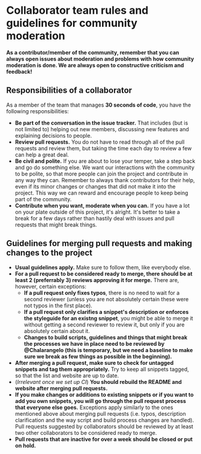 # Collaborator team rules and guidelines for community moderation

**As a contributor/member of the community, remember that you can always open issues about moderation and problems with how community moderation is done. We are always open to constructive criticism and feedback!**

## Responsibilities of a collaborator

As a member of the team that manages **30 seconds of code**, you have the following responsibilities:

- **Be part of the conversation in the issue tracker.** That includes (but is not limited to) helping out new members, discussing new features and explaining decisions to people.
- **Review pull requests.** You do not have to read through all of the pull requests and review them, but taking the time each day to review a few can help a great deal.
- **Be civil and polite.** If you are about to lose your temper, take a step back and go do something else. We want our interactions with the community to be polite, so that more people can join the project and contribute in any way they can. Remember to always thank contributors for their help, even if its minor changes or changes that did not make it into the project. This way we can reward and encourage people to keep being part of the community.
- **Contribute when you want, moderate when you can.** If you have a lot on your plate outside of this project, it's alright. It's better to take a break for a few days rather than hastily deal with issues and pull requests that might break things.

## Guidelines for merging pull requests and making changes to the project

- **Usual guidelines apply.** Make sure to follow them, like everybody else.
- **For a pull request to be considered ready to merge, there should be at least 2 (preferrably 3) reviews approving it for merge.** There are, however, certain exceptions:
  - **If a pull request only fixes typos**, there is no need to wait for a second reviewer (unless you are not absolutely certain these were not typos in the first place).
  - **If a pull request only clarifies a snippet's description or enforces the styleguide for an existng snippet**, you might be able to merge it without getting a second reviewer to review it, but only if you are absolutely certain about it.
  - **Changes to build scripts, guidelines and things that might break the processes we have in place need to be reviewed by @Chalarangelo (this is temporary, but we need a baseline to make sure we break as few things as possible in the beginning).**
- **After merging a pull request, make sure to check for untagged snippets and tag them appropriately.** Try to keep all snippets tagged, so that the list and website are up to date.
- (*Irrelevant once we set up CI*) **You should rebuild the README and website after merging pull requests.**
- **If you make changes or additions to existing snippets or if you want to add you own snippets, you will go through the pull request process that everyone else goes.** Exceptions apply similarly to the ones mentioned above about merging pull requests (i.e. typos, description clarification and the way script and build process changes are handled). Pull requests suggested by collaborators should be reviewed by at least two other collaborators to be considered ready to merge.
- **Pull requests that are inactive for over a week should be closed or put on hold.**
